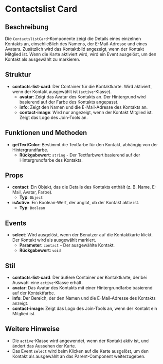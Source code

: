 # Contactslist Card

## Beschreibung
Die `ContactslistCard`-Komponente zeigt die Details eines einzelnen Kontakts an, einschließlich des Namens, der E-Mail-Adresse und eines Avatars. Zusätzlich wird das Kontaktbild angezeigt, wenn der Kontakt Mitglied ist. Wenn die Karte aktiviert wird, wird ein Event ausgelöst, um den Kontakt als ausgewählt zu markieren.

## Struktur
- **contacts-list-card**: Der Container für die Kontaktkarte. Wird aktiviert, wenn der Kontakt ausgewählt ist (`active`-Klasse).
  - **avatar**: Zeigt das Avatar des Kontakts an. Der Hintergrund wird basierend auf der Farbe des Kontakts angepasst.
  - **info**: Zeigt den Namen und die E-Mail-Adresse des Kontakts an.
  - **contact-image**: Wird nur angezeigt, wenn der Kontakt Mitglied ist. Zeigt das Logo des Join-Tools an.

## Funktionen und Methoden
- **getTextColor**: Bestimmt die Textfarbe für den Kontakt, abhängig von der Hintergrundfarbe.
  - **Rückgabewert**: `string` - Der Textfarbwert basierend auf der Hintergrundfarbe des Kontakts.

## Props
- **contact**: Ein Objekt, das die Details des Kontakts enthält (z. B. Name, E-Mail, Avatar, Farbe).
  - **Typ**: `Object`
- **isActive**: Ein Boolean-Wert, der angibt, ob der Kontakt aktiv ist.
  - **Typ**: `Boolean`

## Events
- **select**: Wird ausgelöst, wenn der Benutzer auf die Kontaktkarte klickt. Der Kontakt wird als ausgewählt markiert.
  - **Parameter**: `contact` - Der ausgewählte Kontakt.
  - **Rückgabewert**: `void`

## Stil
- **contacts-list-card**: Der äußere Container der Kontaktkarte, der bei Auswahl eine `active`-Klasse erhält.
- **avatar**: Das Avatar des Kontakts mit einer Hintergrundfarbe basierend auf der Kontaktfarbe.
- **info**: Der Bereich, der den Namen und die E-Mail-Adresse des Kontakts anzeigt.
- **contact-image**: Zeigt das Logo des Join-Tools an, wenn der Kontakt ein Mitglied ist.

## Weitere Hinweise
- Die `active`-Klasse wird angewendet, wenn der Kontakt aktiv ist, und ändert das Aussehen der Karte.
- Das Event `select` wird beim Klicken auf die Karte ausgelöst, um den Kontakt als ausgewählt an das Parent-Component weiterzugeben.

